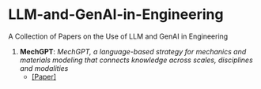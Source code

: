 # LLM-and-GenAI-in-Engineering
A Collection of Papers on the Use of LLM and GenAI in Engineering

1.  **MechGPT**: *MechGPT, a language-based strategy for mechanics and materials modeling that connects knowledge across scales, disciplines and modalities*
    - [[Paper]](https://asmedigitalcollection.asme.org/appliedmechanicsreviews/article-abstract/76/2/021001/1169582/MechGPT-a-Language-Based-Strategy-for-Mechanics)

